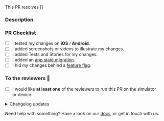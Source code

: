 <!-- Use a PR title in the form of
  `type(PROJECT-XXXX): what changed`
-->

<!-- If this is a work in progress, please make sure it's a draft or prefix it with [WIP] -->

<!-- Jira ticket in square brackets like [PROJECT-XXXX] -->

This PR resolves []

### Description

<!-- Info, implementation, how to get there, before & after screenshots & videos, follow-up work, etc -->

### PR Checklist

- [ ] I tested my changes on **iOS** / **Android**.
- [ ] I added screenshots or videos to illustrate my changes.
- [ ] I added Tests and Stories for my changes.
- [ ] I added an [app state migration].
- [ ] I hid my changes behind a [feature flag].

### To the reviewers 👀

- [ ] I would like **at least one** of the reviewers to run this PR on the simulator or device.

<details><summary>Changelog updates</summary>

### Changelog updates

<!-- 📝 Please fill out at least one of these sections. -->
<!-- ⓘ 'User-facing' changes will be published as release notes. -->
<!-- ⌫ Feel free to remove sections that don't apply. -->
<!-- • Write a markdown list or just a single paragraph, but stick to plain text. -->
<!-- 📖 eg. `Enable lotsByFollowedArtists - john` or `Fix phone input misalignment - mary`. -->
<!-- 🤷‍♂️ Replace this entire block with the hashtag `#nochangelog` to avoid updating the changelog. -->

#### Cross-platform user-facing changes

-

#### iOS user-facing changes

-

#### Android user-facing changes

-

#### Dev changes

-

<!-- end_changelog_updates -->

</details>

Need help with something? Have a look on our [docs], or get in touch with us.

[app state migration]: /docs/adding_state_migrations.md
[feature flag]: /docs/developing_a_feature.md
[docs]: /docs/README.md
